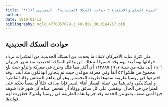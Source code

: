 ```yaml
---
title: "*سيرة العلم والاجتماع : حوادث السكك الحديدية*. المقتبس 5(1)"
author: 
date: 1910-01-13
bibliography: oclc_4770057679-i_48-div_30.d1e4257.bib
---
```




##  حوادث السكك الحديدية 


 على كثرة عناية الأميركان لاتقاء ما يحدث عن السكك الحديدية من المكدرات تزداد حوادثها يوماً بعد يوم وقد حسبوا أنه هلك من وقائع السكك الحديدية منذ شهر حزيران  ١٩٠٦  إلى مثله من سنة  ١٩٠٧  ١٢٢٨٨٥  أي أكثر مما هلك وجرح في معركة واترلو حيث بلغ مجموع من هلكوا  ٥٣  ألفاً وفي معركة موكدن حيث لم يتجاوز الهالكون  مئة  ألف  . وقد اخترعوا في روسيا طريقة سموها طريقة التجسس وهو أن يداهم المفتش وقاد القاطرة والميكانيكي وغيرهما من عملة القطار أثناء السير فإذا صادف خللاً أو نقصاً يحكم على المتراخي في الحال. ويقضي على كل سائق ووقاد أن تفحص عيناه كل شهر فإذا شوهد فيها أدنى ضعف يمنع من الخدمة وقد جربوا هذه الطريقة في روسيا وأميركا فظهرت لهم فوائدها. 
